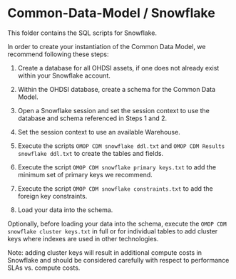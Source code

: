Common-Data-Model / Snowflake
=================

This folder contains the SQL scripts for Snowflake. 

In order to create your instantiation of the Common Data Model, we recommend following these steps:

1. Create a database for all OHDSI assets, if one does not already exist within your Snowflake account.

2. Within the OHDSI database, create a schema for the Common Data Model.

3. Open a Snowflake session and set the session context to use the database and schema referenced in Steps 1 and 2.

4. Set the session context to use an available Warehouse.

5. Execute the scripts `OMOP CDM snowflake ddl.txt`  and `OMOP CDM Results snowflake ddl.txt` to create the tables and fields.

6. Execute the script `OMOP CDM snowflake primary keys.txt` to add the minimum set of primary keys we recommend.

7. Execute the script `OMOP CDM snowflake constraints.txt` to add the foreign key constraints.

8. Load your data into the schema.

Optionally, before loading your data into the schema, execute the `OMOP CDM snowflake cluster keys.txt` in full or for individual tables to add cluster keys where indexes are used in other technologies.

Note: adding cluster keys will result in additional compute costs in Snowflake and should be considered carefully with respect to performance SLAs vs. compute costs.